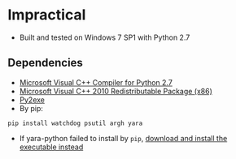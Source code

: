 # Impractical

- Built and tested on Windows 7 SP1 with Python 2.7

## Dependencies

- [Microsoft Visual C++ Compiler for Python 2.7](https://www.microsoft.com/en-us/download/details.aspx?id=44266)
- [Microsoft Visual C++ 2010 Redistributable Package (x86)](https://www.microsoft.com/en-us/download/confirmation.aspx?id=5555)
- [Py2exe](https://sourceforge.net/projects/py2exe/files/py2exe/0.6.9/)
- By pip:

```
pip install watchdog psutil argh yara
```

- If yara-python failed to install by `pip`, [download and install the executable instead](https://drive.google.com/folderview?id=0BznOMqZ9f3VUek8yN3VvSGdhRFU&usp=sharing)